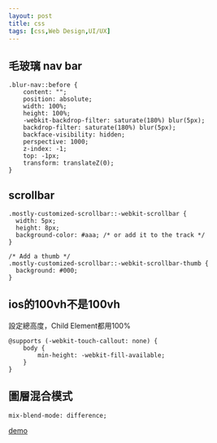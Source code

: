 ```yaml
---
layout: post
title: css
tags: [css,Web Design,UI/UX]
---
```



## 毛玻璃 nav bar
```
.blur-nav::before {
    content: "";
    position: absolute;
    width: 100%;
    height: 100%;
    -webkit-backdrop-filter: saturate(180%) blur(5px);
    backdrop-filter: saturate(180%) blur(5px);
    backface-visibility: hidden;
    perspective: 1000;
    z-index: -1;
    top: -1px;
    transform: translateZ(0);
}
```

## scrollbar
```
.mostly-customized-scrollbar::-webkit-scrollbar {
  width: 5px;
  height: 8px;
  background-color: #aaa; /* or add it to the track */
}

/* Add a thumb */
.mostly-customized-scrollbar::-webkit-scrollbar-thumb {
  background: #000;
}
```

## ios的100vh不是100vh
設定總高度，Child Element都用100%
```
@supports (-webkit-touch-callout: none) {
    body {
        min-height: -webkit-fill-available;
    }
}
```

## 圖層混合模式
```
mix-blend-mode: difference;
```
[demo](https://developer.mozilla.org/en-US/docs/Web/CSS/mix-blend-mode)